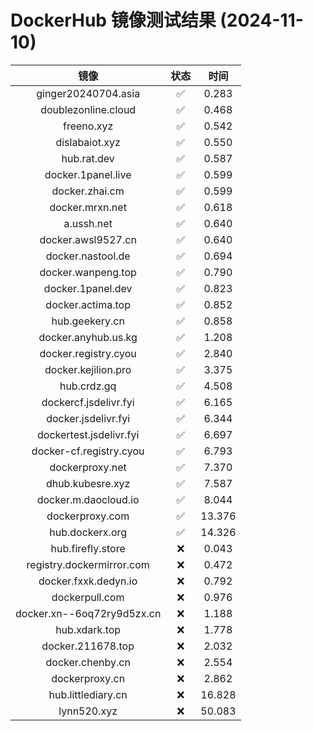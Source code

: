 # DockerHub 镜像测试结果 (2024-11-10)

|  镜像  |  状态  |  时间  |
| :----: | :----: | :----: |
| ginger20240704.asia | ✅ | 0.283 |
| doublezonline.cloud | ✅ | 0.468 |
| freeno.xyz | ✅ | 0.542 |
| dislabaiot.xyz | ✅ | 0.550 |
| hub.rat.dev | ✅ | 0.587 |
| docker.1panel.live | ✅ | 0.599 |
| docker.zhai.cm | ✅ | 0.599 |
| docker.mrxn.net | ✅ | 0.618 |
| a.ussh.net | ✅ | 0.640 |
| docker.awsl9527.cn | ✅ | 0.640 |
| docker.nastool.de | ✅ | 0.694 |
| docker.wanpeng.top | ✅ | 0.790 |
| docker.1panel.dev | ✅ | 0.823 |
| docker.actima.top | ✅ | 0.852 |
| hub.geekery.cn | ✅ | 0.858 |
| docker.anyhub.us.kg | ✅ | 1.208 |
| docker.registry.cyou | ✅ | 2.840 |
| docker.kejilion.pro | ✅ | 3.375 |
| hub.crdz.gq | ✅ | 4.508 |
| dockercf.jsdelivr.fyi | ✅ | 6.165 |
| docker.jsdelivr.fyi | ✅ | 6.344 |
| dockertest.jsdelivr.fyi | ✅ | 6.697 |
| docker-cf.registry.cyou | ✅ | 6.793 |
| dockerproxy.net | ✅ | 7.370 |
| dhub.kubesre.xyz | ✅ | 7.587 |
| docker.m.daocloud.io | ✅ | 8.044 |
| dockerproxy.com | ✅ | 13.376 |
| hub.dockerx.org | ✅ | 14.326 |
| hub.firefly.store | ❌ | 0.043 |
| registry.dockermirror.com | ❌ | 0.472 |
| docker.fxxk.dedyn.io | ❌ | 0.792 |
| dockerpull.com | ❌ | 0.976 |
| docker.xn--6oq72ry9d5zx.cn | ❌ | 1.188 |
| hub.xdark.top | ❌ | 1.778 |
| docker.211678.top | ❌ | 2.032 |
| docker.chenby.cn | ❌ | 2.554 |
| dockerproxy.cn | ❌ | 2.862 |
| hub.littlediary.cn | ❌ | 16.828 |
| lynn520.xyz | ❌ | 50.083 |
